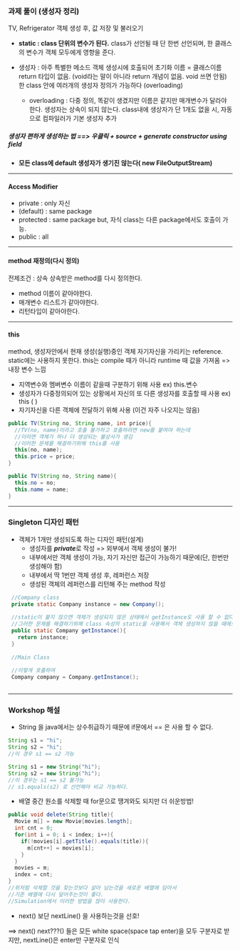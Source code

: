 ### 과제 풀이 (생성자 정리)
TV, Refrigerator 객체 생성 후, 값 저장 및 불러오기

* **static : class 단위의 변수가 된다.**
  class가 선언될 때 단 한번 선언되며, 한 클래스의 변수가 객체 모두에게 영향을 준다.

* 생성자 : 아주 특별한 메소드
  객체 생성시에 호출되어 초기화
  이름 = 클래스이름
  return 타입이 없음. (void라는 말이 아니라 return 개념이 없음. void 쓰면 안됨)
  한 class 안에 여러개의 생성자 정의가 가능하다 (overloading)  
  * overloading : 다중 정의, 똑같이 생겼지만 이름은 같지만 매개변수가 달라야 한다.
  생성자는 상속이 되지 않는다.
  class내에 생상자가 단 1개도 없을 시, 자동으로 컴파일러가 기본 생성자 추가
  
#####  생성자 편하게 생성하는 법 ==> 우클릭 + source + generate constructor using field

* **모든 class에 default 생성자가 생기진 않는다( new FileOutputStream)**
---
#### Access Modifier
* private : only 자신
* (default) : same package
* protected : same package but, 자식 class는 다른 package에서도 호출이 가능.
* public : all
---
#### method 재정의(다시 정의)
  전제조건 : 상속
  상속받은 method를 다시 정의한다.
  * method 이름이 같아야한다.
  * 매개변수 리스트가 같아야한다.
  * 리턴타입이 같아야한다.
---
#### this
  method, 생성자안에서 현재 생성(실행)중인 객체 자기자신을 가리키는 reference.
  static에는 사용하지 못한다.
  this는 compile 때가 아니라 runtime 때 값을 가져옴
  => 내장 변수 느낌
  * 지역변수와 멤버변수 이름이 같을때 구분하기 위해 사용 ex) this.변수
  * 생성자가 다중정의되어 있는 상황에서 자신의 또 다른 생성자를 호출할 때 사용 ex) this (    )
  * 자기자신을 다른 객체에 전달하기 위해 사용 (이건 자주 나오지는 않음)
  
  ```Java
  public TV(String no, String name, int price){
    //TV(no, name)이라고 호출 불가하고 호출하려면 new를 붙여야 하는데
    //이러면 객체가 하나 더 생성되는 불상사가 생김
    //이러한 문제를 해결하기위해 this를 사용
    this(no, name);
    this.price = price;
  }
  
  public TV(String no, String name){
    this.no = no;
    this.name = name;
  }
  ```
---
### Singleton 디자인 패턴
* 객체가 1개만 생성되도록 하는 디자인 패턴(설계)
  * 생성자를 ***private***로 작성 => 외부에서 객체 생성이 불가!
  * 내부에서만 객체 생성이 가능, 자기 자신만 접근이 가능하기 때문에(단, 한번만 생성해야 함)
  * 내부에서 딱 1번만 객체 생성 후, 레퍼런스 저장
  * 생성된 객체의 레퍼런스를 리턴해 주는 method 작성
 ```Java
  //Company class
  private static Company instance = new Company();
  
  //static이 붙지 않으면 객체가 생성되지 않은 상태에서 getInstance도 사용 할 수 없다.
  //그러한 문제를 해결하기위해 class 속성의 static을 사용해서 객체 생성하지 않을 때에도 불러 올 수 있도록 한다.
  public static Company getInstance(){
    return instance;
  }
  
  //Main Class
  
  //이렇게 호출하여 
  Company company = Company.getInstance();
  
 ```
---

### Workshop  해설

* String 을 java에서는 상수취급하기 때문에 if문에서 == 은 사용 할 수 없다.
```java
String s1 = "hi";
String s2 = "hi";
//이 경우 s1 == s2 가능

String s1 = new String("hi");
String s2 = new String("hi");
//이 경우는 s1 == s2 불가능
// s1.equals(s2) 로 선언해야 비교 가능하다.
```

* 배열 중간 원소를 삭제할 때 for문으로 땡겨와도 되지만 더 쉬운방법!
```java
public void delete(String title){
  Movie m[] = new Movie[movies.length];
  int cnt = 0;
  for(int i = 0; i < index; i++){
    if(!movies[i].getTitle().equals(title)){
      m[cnt++] = movies[i];
    }
  }
  movies = m;
  index = cnt;
}
//위처럼 삭제할 것을 찾는것보다 살아 남는것을 새로운 배열에 담아서
//기존 배열에 다시 덮어주는것이 좋다.
//Simulation에서 이러한 방법을 많이 사용한다.
```

* next() 보단 nextLine() 을 사용하는것을 선호!

==> next() next???() 들은 모든 white space(space tap enter)을 모두 구분자로 받지만,
    nextLine()은 enter만 구분자로 인식
